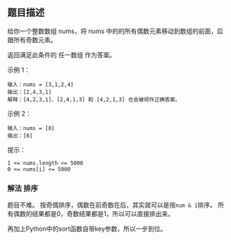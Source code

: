 ## 题目描述
给你一个整数数组 nums，将 nums 中的的所有偶数元素移动到数组的前面，后跟所有奇数元素。

返回满足此条件的 任一数组 作为答案。

示例 1：
```
输入：nums = [3,1,2,4]
输出：[2,4,3,1]
解释：[4,2,3,1]、[2,4,1,3] 和 [4,2,1,3] 也会被视作正确答案。
```
示例 2：
```
输入：nums = [0]
输出：[0]
```

提示：
```
1 <= nums.length <= 5000
0 <= nums[i] <= 5000
```

### 解法 排序
题目不难。
按奇偶排序，偶数在前奇数在后，其实就可以是按`num & 1`排序。
所有偶数的结果都是0，奇数结果都是1，所以可以直接排出来。

再加上Python中的sort函数自带key参数，所以一步到位。